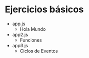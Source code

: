 # Ejercicios básicos

+ app.js 
  + Hola Mundo
+ app2.js
  + Funciones
+ app3.js
  + Ciclos de Eventos

